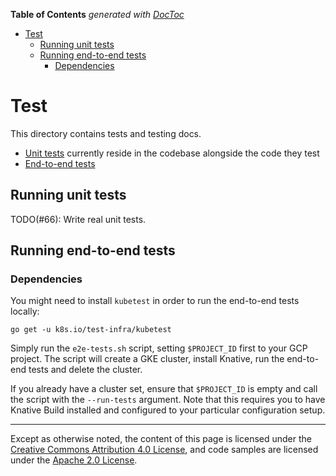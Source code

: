 <!-- START doctoc generated TOC please keep comment here to allow auto update -->
<!-- DON'T EDIT THIS SECTION, INSTEAD RE-RUN doctoc TO UPDATE -->
**Table of Contents**  *generated with [DocToc](https://github.com/thlorenz/doctoc)*

- [Test](#test)
  - [Running unit tests](#running-unit-tests)
  - [Running end-to-end tests](#running-end-to-end-tests)
    - [Dependencies](#dependencies)

<!-- END doctoc generated TOC please keep comment here to allow auto update -->

# Test

This directory contains tests and testing docs.

- [Unit tests](#running-unit-tests) currently reside in the codebase alongside
  the code they test
- [End-to-end tests](#running-end-to-end-tests)

## Running unit tests

TODO(#66): Write real unit tests.

## Running end-to-end tests

### Dependencies

You might need to install `kubetest` in order to run the end-to-end tests
locally:

```shell
go get -u k8s.io/test-infra/kubetest
```

Simply run the `e2e-tests.sh` script, setting `$PROJECT_ID` first to your GCP
project. The script will create a GKE cluster, install Knative, run the
end-to-end tests and delete the cluster.

If you already have a cluster set, ensure that `$PROJECT_ID` is empty and call
the script with the `--run-tests` argument. Note that this requires you to have
Knative Build installed and configured to your particular configuration setup.

---

Except as otherwise noted, the content of this page is licensed under the
[Creative Commons Attribution 4.0 License](https://creativecommons.org/licenses/by/4.0/),
and code samples are licensed under the
[Apache 2.0 License](https://www.apache.org/licenses/LICENSE-2.0).

